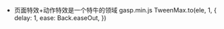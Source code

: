 - 页面特效+动作特效是一个特牛的领域
  gasp.min.js
  TweenMax.to(ele, 1, {
      delay: 1,
      ease: Back.easeOut,
  })